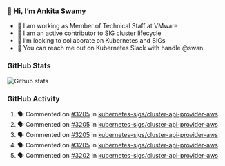 ### 👋 Hi, I’m Ankita Swamy 

- 💼 I am working as Member of Technical Staff at VMware
- 👀 I am an active contributor to SIG cluster lifecycle 
- 💞️ I’m looking to collaborate on Kubernetes and SIGs
- 💬 You can reach me out on Kubernetes Slack with handle @swan

### GitHub Stats
![Github stats](https://github-readme-stats.vercel.app/api?username=Ankitasw&count_private=true&show_icons=true&theme=tokyonight)

### GitHub Activity 
<!--START_SECTION:activity-->
1. 🗣 Commented on [#3205](https://github.com/kubernetes-sigs/cluster-api-provider-aws/issues/3205) in [kubernetes-sigs/cluster-api-provider-aws](https://github.com/kubernetes-sigs/cluster-api-provider-aws)
2. 🗣 Commented on [#3205](https://github.com/kubernetes-sigs/cluster-api-provider-aws/issues/3205) in [kubernetes-sigs/cluster-api-provider-aws](https://github.com/kubernetes-sigs/cluster-api-provider-aws)
3. 🗣 Commented on [#3205](https://github.com/kubernetes-sigs/cluster-api-provider-aws/issues/3205) in [kubernetes-sigs/cluster-api-provider-aws](https://github.com/kubernetes-sigs/cluster-api-provider-aws)
4. 🗣 Commented on [#3205](https://github.com/kubernetes-sigs/cluster-api-provider-aws/issues/3205) in [kubernetes-sigs/cluster-api-provider-aws](https://github.com/kubernetes-sigs/cluster-api-provider-aws)
5. 🗣 Commented on [#3202](https://github.com/kubernetes-sigs/cluster-api-provider-aws/issues/3202) in [kubernetes-sigs/cluster-api-provider-aws](https://github.com/kubernetes-sigs/cluster-api-provider-aws)
<!--END_SECTION:activity-->
